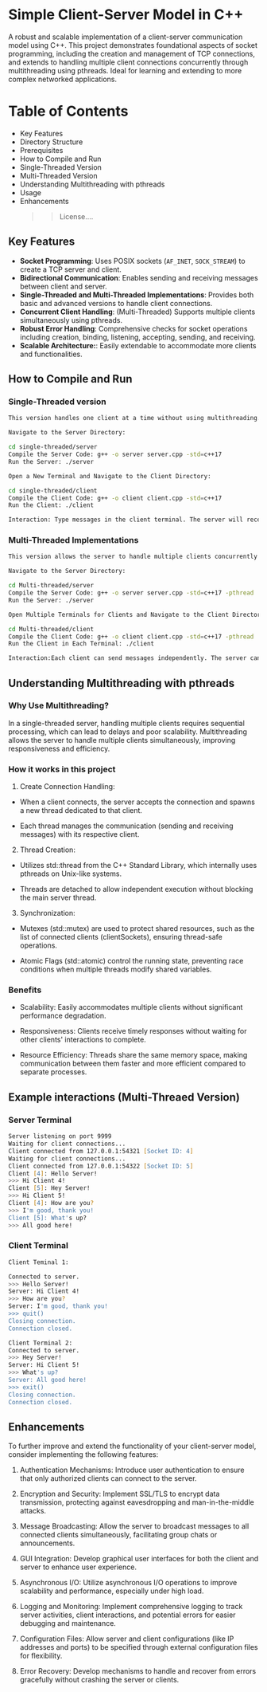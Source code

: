 # Simple Client-Server Model in C++

A robust and scalable implementation of a client-server communication model using C++. This project demonstrates foundational aspects of socket programming, including the creation and management of TCP connections, and extends to handling multiple client connections concurrently through multithreading using pthreads. Ideal for learning and extending to more complex networked applications.

# Table of Contents

- Key Features
- Directory Structure
- Prerequisites
- How to Compile and Run
- Single-Threaded Version
- Multi-Threaded Version
- Understanding Multithreading with pthreads
- Usage
- Enhancements
  > > License....

## Key Features

- **Socket Programming**: Uses POSIX sockets (`AF_INET`, `SOCK_STREAM`) to create a TCP server and client.
- **Bidirectional Communication**: Enables sending and receiving messages between client and server.
- **Single-Threaded and Multi-Threaded Implementations**: Provides both basic and advanced versions to handle client connections.
- **Concurrent Client Handling**: (Multi-Threaded) Supports multiple clients simultaneously using pthreads.
- **Robust Error Handling**: Comprehensive checks for socket operations including creation, binding, listening, accepting, sending, and receiving.
- **Scalable Architecture:**: Easily extendable to accommodate more clients and functionalities.

## How to Compile and Run

### Single-Threaded version

```zsh
This version handles one client at a time without using multithreading.

Navigate to the Server Directory:

cd single-threaded/server
Compile the Server Code: g++ -o server server.cpp -std=c++17
Run the Server: ./server

Open a New Terminal and Navigate to the Client Directory:

cd single-threaded/client
Compile the Client Code: g++ -o client client.cpp -std=c++17
Run the Client: ./client

Interaction: Type messages in the client terminal. The server will receive and can respond. To disconnect, type quit() or exit() in the client
```

### Multi-Threaded Implementations

```zsh
This version allows the server to handle multiple clients concurrently using pthreads.

Navigate to the Server Directory:

cd Multi-threaded/server
Compile the Server Code: g++ -o server server.cpp -std=c++17 -pthread
Run the Server: ./server

Open Multiple Terminals for Clients and Navigate to the Client Directory:

cd Multi-threaded/client
Compile the Client Code: g++ -o client client.cpp -std=c++17 -pthread
Run the Client in Each Terminal: ./client

Interaction:Each client can send messages independently. The server can respond to each client individually. To disconnect a client, type quit() or exit() in the client terminal.

```

## Understanding Multithreading with pthreads

### Why Use Multithreading?

In a single-threaded server, handling multiple clients requires sequential processing, which can lead to delays and poor scalability. Multithreading allows the server to handle multiple clients simultaneously, improving responsiveness and efficiency.

### How it works in this project

1. Create Connection Handling:

- When a client connects, the server accepts the connection and spawns a new thread dedicated to that client.

- Each thread manages the communication (sending and receiving messages) with its respective client.

2. Thread Creation:

- Utilizes std::thread from the C++ Standard Library, which internally uses pthreads on Unix-like systems.

- Threads are detached to allow independent execution without blocking the main server thread.

3. Synchronization:

- Mutexes (std::mutex) are used to protect shared resources, such as the list of connected clients (clientSockets), ensuring thread-safe operations.

- Atomic Flags (std::atomic<bool>) control the running state, preventing race conditions when multiple threads modify shared variables.

### Benefits

- Scalability: Easily accommodates multiple clients without significant performance degradation.

- Responsiveness: Clients receive timely responses without waiting for other clients' interactions to complete.

- Resource Efficiency: Threads share the same memory space, making communication between them faster and more efficient compared to separate processes.

## Example interactions (Multi-Threaed Version)

### Server Terminal

```zsh
Server listening on port 9999
Waiting for client connections...
Client connected from 127.0.0.1:54321 [Socket ID: 4]
Waiting for client connections...
Client connected from 127.0.0.1:54322 [Socket ID: 5]
Client [4]: Hello Server!
>>> Hi Client 4!
Client [5]: Hey Server!
>>> Hi Client 5!
Client [4]: How are you?
>>> I'm good, thank you!
Client [5]: What's up?
>>> All good here!
```

### Client Terminal

```zsh
Client Teminal 1:

Connected to server.
>>> Hello Server!
Server: Hi Client 4!
>>> How are you?
Server: I'm good, thank you!
>>> quit()
Closing connection.
Connection closed.
```

```zsh
Client Terminal 2:
Connected to server.
>>> Hey Server!
Server: Hi Client 5!
>>> What's up?
Server: All good here!
>>> exit()
Closing connection.
Connection closed.
```

## Enhancements

To further improve and extend the functionality of your client-server model, consider implementing the following features:

1. Authentication Mechanisms:
   Introduce user authentication to ensure that only authorized clients can connect to the server.

2. Encryption and Security:
   Implement SSL/TLS to encrypt data transmission, protecting against eavesdropping and man-in-the-middle attacks.

3. Message Broadcasting:
   Allow the server to broadcast messages to all connected clients simultaneously, facilitating group chats or announcements.

4. GUI Integration:
   Develop graphical user interfaces for both the client and server to enhance user experience.

5. Asynchronous I/O:
   Utilize asynchronous I/O operations to improve scalability and performance, especially under high load.

6. Logging and Monitoring:
   Implement comprehensive logging to track server activities, client interactions, and potential errors for easier debugging and maintenance.

7. Configuration Files:
   Allow server and client configurations (like IP addresses and ports) to be specified through external configuration files for flexibility.
8. Error Recovery:
   Develop mechanisms to handle and recover from errors gracefully without crashing the server or clients.
